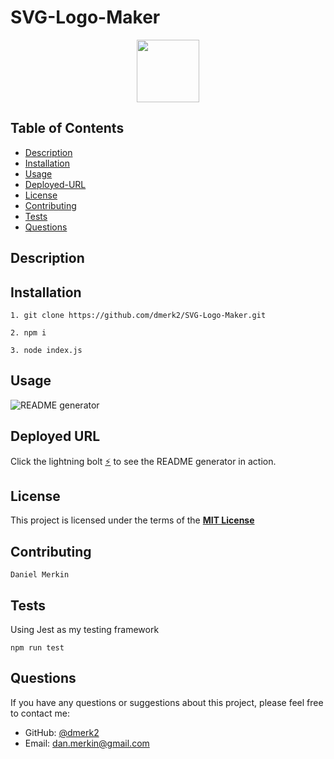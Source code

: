 # SVG-Logo-Maker

<div align="center">
  <img src="https://img.shields.io/badge/License-MIT-yellow.svg" width="100">
</div>

## Table of Contents

- [Description](#description)
- [Installation](#installation)
- [Usage](#usage)
- [Deployed-URL](#deployed-url)
- [License](#license)
- [Contributing](#contributing)
- [Tests](#tests)
- [Questions](#questions)

## Description

## Installation

```
1. git clone https://github.com/dmerk2/SVG-Logo-Maker.git
```

```
2. npm i
```

```
3. node index.js
```

## Usage

![README generator](./assets/images/preview.gif)

## Deployed URL

Click the lightning bolt [⚡]() to see the README generator in action.

## License

This project is licensed under the terms of the **[MIT License](https://opensource.org/licenses/MIT)**

## Contributing

```
Daniel Merkin
```

## Tests

Using Jest as my testing framework

```
npm run test
```

## Questions

If you have any questions or suggestions about this project, please feel free to contact me:

- GitHub: [@dmerk2](https://github.com/dmerk2)
- Email: dan.merkin@gmail.com
